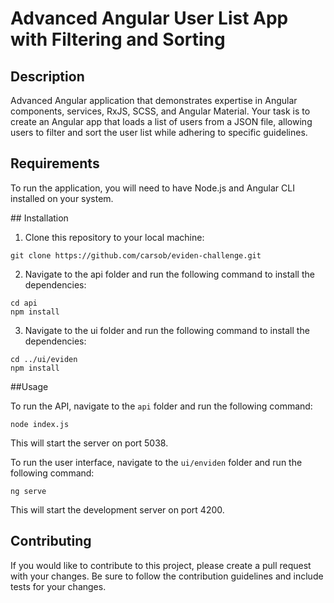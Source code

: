 # Advanced Angular User List App with Filtering and Sorting

## Description

Advanced Angular application that demonstrates expertise in Angular components, services, RxJS, SCSS, and Angular Material. Your task is to create an Angular app that loads a list of users from a JSON file, allowing users to filter and sort the user list while adhering to specific guidelines.

## Requirements

To run the application, you will need to have Node.js and Angular CLI installed on your system.

## Installation

1. Clone this repository to your local machine:

```cli
git clone https://github.com/carsob/eviden-challenge.git
```

2. Navigate to the api folder and run the following command to install the dependencies:

```cli
cd api
npm install
```

3. Navigate to the ui folder and run the following command to install the dependencies:

```cli
cd ../ui/eviden
npm install
```

##Usage

To run the API, navigate to the `api` folder and run the following command:

```cli
node index.js
```

This will start the server on port 5038.

To run the user interface, navigate to the `ui/enviden` folder and run the following command:

```cli
ng serve
```

This will start the development server on port 4200.

## Contributing

If you would like to contribute to this project, please create a pull request with your changes. Be sure to follow the contribution guidelines and include tests for your changes.
